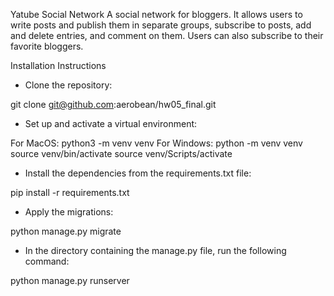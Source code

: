 Yatube Social Network
A social network for bloggers. It allows users to write posts and publish them in separate groups, subscribe to posts, add and delete entries, and comment on them. Users can also subscribe to their favorite bloggers.

Installation Instructions
- Clone the repository:

git clone git@github.com:aerobean/hw05_final.git
- Set up and activate a virtual environment:

For MacOS:
python3 -m venv venv
For Windows:
python -m venv venv
source venv/bin/activate
source venv/Scripts/activate
- Install the dependencies from the requirements.txt file:

pip install -r requirements.txt
- Apply the migrations:

python manage.py migrate
- In the directory containing the manage.py file, run the following command:

python manage.py runserver
